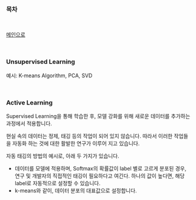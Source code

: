 ### 목차

<br>

<a href="https://github.com/jarvis08/Reminders">메인으로</a>

<br>

### Unsupervised Learning

예시: K-means Algorithm, PCA, SVD

<br>

### Active Learning

Supervised Learning을 통해 학습한 후, 모델 강화를 위해 새로운 데이터를 추가하는 과정에서 적용합니다.

현실 속의 데이터는 정제, 태깅 등의 작업이 되어 있지 않습니다. 따라서 이러한 작업들을 자동화 하는 것에 대한 활발한 연구가 이루어 지고 있습니다.

자동 태깅의 방법의 예시로, 아래 두 가지가 있습니다.

- 데이터를 모델에 적용하며, Softmax의 확률값이 label 별로 고르게 분포된 경우, 연구 및 개발자의 직접적인 태깅이 필요하다고 여긴다. 하나의 값이 높다면, 해당 label로 자동적으로 설정할 수 있습니다.
- k-means와 같이, 데이터 분포의 대표값으로 설정합니다.